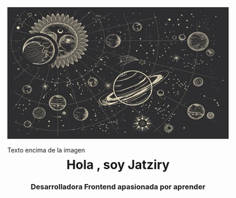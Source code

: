 <div style="position: relative;">
  <img src="images/si.jpg" alt="Descripción de la imagen" width="700" height="300">
  <p style="position: absolute; top: 25; left: 50;">Texto encima de la imagen</p>
</div>
<h1 align="center">Hola , soy Jatziry</h1>
<h3 align="center">Desarrolladora Frontend apasionada por aprender</h3>



